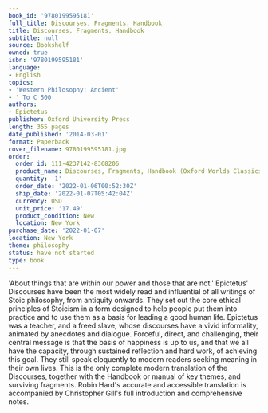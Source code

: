 ```yaml
---
book_id: '9780199595181'
full_title: Discourses, Fragments, Handbook
title: Discourses, Fragments, Handbook
subtitle: null
source: Bookshelf
owned: true
isbn: '9780199595181'
language:
- English
topics:
- 'Western Philosophy: Ancient'
- ' To C 500'
authors:
- Epictetus
publisher: Oxford University Press
length: 355 pages
date_published: '2014-03-01'
format: Paperback
cover_filename: 9780199595181.jpg
order:
  order_id: 111-4237142-8368206
  product_name: Discourses, Fragments, Handbook (Oxford Worlds Classics)
  quantity: '1'
  order_date: '2022-01-06T00:52:30Z'
  ship_date: '2022-01-07T05:42:04Z'
  currency: USD
  unit_price: '17.49'
  product_condition: New
  location: New York
purchase_date: '2022-01-07'
location: New York
theme: philosophy
status: have not started
type: book
---
```

'About things that are within our power and those that are not.' Epictetus' Discourses have been the most widely read and influential of all writings of Stoic philosophy, from antiquity onwards. They set out the core ethical principles of Stoicism in a form designed to help people put them into practice and to use them as a basis for leading a good human life. Epictetus was a teacher, and a freed slave, whose discourses have a vivid informality, animated by anecdotes and dialogue. Forceful, direct, and challenging, their central message is that the basis of happiness is up to us, and that we all have the capacity, through sustained reflection and hard work, of achieving this goal. They still speak eloquently to modern readers seeking meaning in their own lives.
This is the only complete modern translation of the Discourses, together with the Handbook or manual of key themes, and surviving fragments. Robin Hard's accurate and accessible translation is accompanied by Christopher Gill's full introduction and comprehensive notes.
